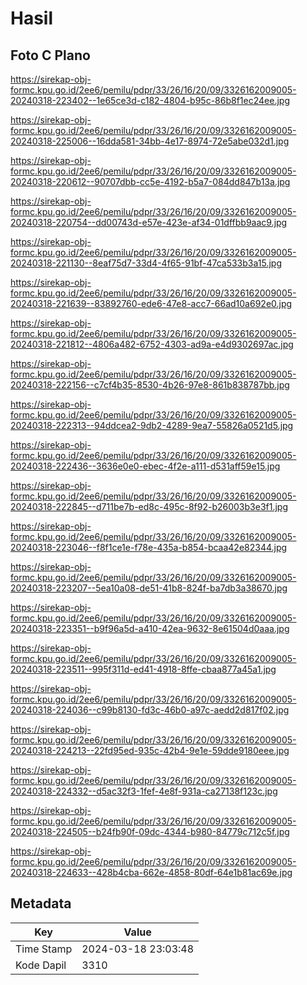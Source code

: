 # Hasil

## Foto C Plano

https://sirekap-obj-formc.kpu.go.id/2ee6/pemilu/pdpr/33/26/16/20/09/3326162009005-20240318-223402--1e65ce3d-c182-4804-b95c-86b8f1ec24ee.jpg

https://sirekap-obj-formc.kpu.go.id/2ee6/pemilu/pdpr/33/26/16/20/09/3326162009005-20240318-225006--16dda581-34bb-4e17-8974-72e5abe032d1.jpg

https://sirekap-obj-formc.kpu.go.id/2ee6/pemilu/pdpr/33/26/16/20/09/3326162009005-20240318-220612--90707dbb-cc5e-4192-b5a7-084dd847b13a.jpg

https://sirekap-obj-formc.kpu.go.id/2ee6/pemilu/pdpr/33/26/16/20/09/3326162009005-20240318-220754--dd00743d-e57e-423e-af34-01dffbb9aac9.jpg

https://sirekap-obj-formc.kpu.go.id/2ee6/pemilu/pdpr/33/26/16/20/09/3326162009005-20240318-221130--8eaf75d7-33d4-4f65-91bf-47ca533b3a15.jpg

https://sirekap-obj-formc.kpu.go.id/2ee6/pemilu/pdpr/33/26/16/20/09/3326162009005-20240318-221639--83892760-ede6-47e8-acc7-66ad10a692e0.jpg

https://sirekap-obj-formc.kpu.go.id/2ee6/pemilu/pdpr/33/26/16/20/09/3326162009005-20240318-221812--4806a482-6752-4303-ad9a-e4d9302697ac.jpg

https://sirekap-obj-formc.kpu.go.id/2ee6/pemilu/pdpr/33/26/16/20/09/3326162009005-20240318-222156--c7cf4b35-8530-4b26-97e8-861b838787bb.jpg

https://sirekap-obj-formc.kpu.go.id/2ee6/pemilu/pdpr/33/26/16/20/09/3326162009005-20240318-222313--94ddcea2-9db2-4289-9ea7-55826a0521d5.jpg

https://sirekap-obj-formc.kpu.go.id/2ee6/pemilu/pdpr/33/26/16/20/09/3326162009005-20240318-222436--3636e0e0-ebec-4f2e-a111-d531aff59e15.jpg

https://sirekap-obj-formc.kpu.go.id/2ee6/pemilu/pdpr/33/26/16/20/09/3326162009005-20240318-222845--d711be7b-ed8c-495c-8f92-b26003b3e3f1.jpg

https://sirekap-obj-formc.kpu.go.id/2ee6/pemilu/pdpr/33/26/16/20/09/3326162009005-20240318-223046--f8f1ce1e-f78e-435a-b854-bcaa42e82344.jpg

https://sirekap-obj-formc.kpu.go.id/2ee6/pemilu/pdpr/33/26/16/20/09/3326162009005-20240318-223207--5ea10a08-de51-41b8-824f-ba7db3a38670.jpg

https://sirekap-obj-formc.kpu.go.id/2ee6/pemilu/pdpr/33/26/16/20/09/3326162009005-20240318-223351--b9f96a5d-a410-42ea-9632-8e61504d0aaa.jpg

https://sirekap-obj-formc.kpu.go.id/2ee6/pemilu/pdpr/33/26/16/20/09/3326162009005-20240318-223511--995f311d-ed41-4918-8ffe-cbaa877a45a1.jpg

https://sirekap-obj-formc.kpu.go.id/2ee6/pemilu/pdpr/33/26/16/20/09/3326162009005-20240318-224036--c99b8130-fd3c-46b0-a97c-aedd2d817f02.jpg

https://sirekap-obj-formc.kpu.go.id/2ee6/pemilu/pdpr/33/26/16/20/09/3326162009005-20240318-224213--22fd95ed-935c-42b4-9e1e-59dde9180eee.jpg

https://sirekap-obj-formc.kpu.go.id/2ee6/pemilu/pdpr/33/26/16/20/09/3326162009005-20240318-224332--d5ac32f3-1fef-4e8f-931a-ca27138f123c.jpg

https://sirekap-obj-formc.kpu.go.id/2ee6/pemilu/pdpr/33/26/16/20/09/3326162009005-20240318-224505--b24fb90f-09dc-4344-b980-84779c712c5f.jpg

https://sirekap-obj-formc.kpu.go.id/2ee6/pemilu/pdpr/33/26/16/20/09/3326162009005-20240318-224633--428b4cba-662e-4858-80df-64e1b81ac69e.jpg


## Metadata

| Key        | Value               |
| ---------- | ------------------- |
| Time Stamp | 2024-03-18 23:03:48 |
| Kode Dapil | 3310                |



